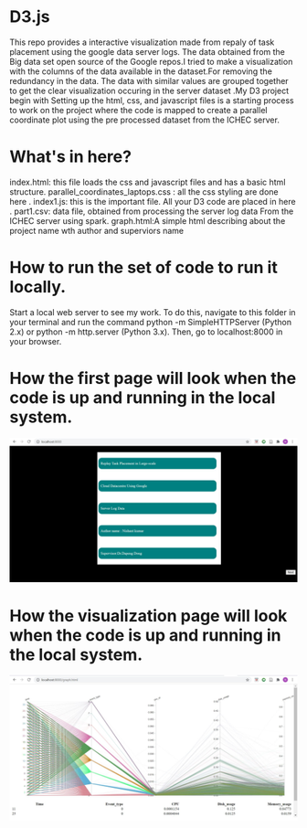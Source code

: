 # D3.js
This repo provides a interactive visualization made from repaly of task placement using the google data server logs. The data obtained from the Big data set open source of the Google repos.I tried to make a visualization with the columns of the data available in the dataset.For removing the redundancy in the data. The data with similar values are grouped together to get the clear visualization occuring in the server dataset .My D3 project begin with Setting up the html, css, and javascript files is a starting process to work on the project where the code is mapped to create a parallel coordinate plot using the pre processed dataset from the ICHEC server.


# What's in here?
index.html: this file loads the css and javascript files and has a basic html structure.
parallel_coordinates_laptops.css : all the css styling are done here .
index1.js: this is the important file. All your D3 code are placed in here .
part1.csv: data file, obtained from processing the server log data From the ICHEC server using spark.
graph.html:A simple html describing about the project name wth author and superviors name 

# How to run the set of code to run it locally.

Start a local web server to see my work. To do this, navigate to this folder in your terminal and run the command python -m SimpleHTTPServer (Python 2.x) or python -m http.server (Python 3.x). Then, go to localhost:8000 in your browser.

# How the first page will look when the code is up and running in the local system.
![ScreenShot](/first_page.JPG)

# How the visualization page will look when the code is up and running in the local system.
![ScreenShot](/final_parallel_coordinate_plot.JPG)
